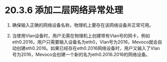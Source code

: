 # 20.3.6 添加二层网络异常处理

1. 确保输入正确的网络设备名称，物理机上要存在该网络设备并正常可用。

2. 当使用Vlan设备时，用户无需在物理机上创建带有Vlan号的网卡，例如eth0.2016，用户只需要输入设备名为eth0，Vlan号为2016，Mevoco就会自动创建eth0.2016。如果已经存在eth0.2016网络设备时，用户又输入了Vlan号为2016，Mevoco会创建一个新的名为eth0.2016.2016的网络设备。

